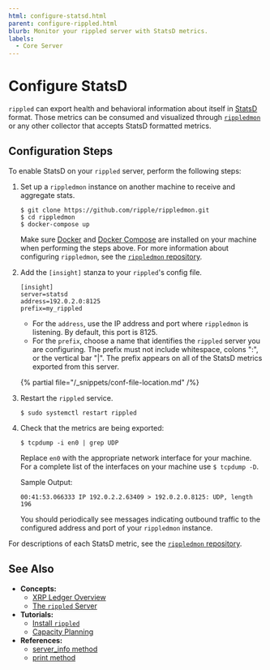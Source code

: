 ```yaml
---
html: configure-statsd.html
parent: configure-rippled.html
blurb: Monitor your rippled server with StatsD metrics.
labels:
  - Core Server
---
```

# Configure StatsD

`rippled` can export health and behavioral information about itself in [StatsD](https://github.com/statsd/statsd) format. Those metrics can be consumed and visualized through [`rippledmon`](https://github.com/ripple/rippledmon) or any other collector that accepts StatsD formatted metrics.

## Configuration Steps

To enable StatsD on your `rippled` server, perform the following steps:

1. Set up a `rippledmon` instance on another machine to receive and aggregate stats.

    ```
    $ git clone https://github.com/ripple/rippledmon.git
    $ cd rippledmon
    $ docker-compose up
    ```

    Make sure [Docker](https://docs.docker.com/) and [Docker Compose](https://docs.docker.com/compose/install/) are installed on your machine when performing the steps above. For more information about configuring `rippledmon`, see the [`rippledmon` repository](https://github.com/ripple/rippledmon).

0. Add the `[insight]` stanza to your `rippled`'s config file.

    ```
    [insight]
    server=statsd
    address=192.0.2.0:8125
    prefix=my_rippled
    ```

    - For the `address`, use the IP address and port where `rippledmon` is listening. By default, this port is 8125.
    - For the `prefix`, choose a name that identifies the `rippled` server you are configuring. The prefix must not include whitespace, colons ":", or the vertical bar "|". The prefix appears on all of the StatsD metrics exported from this server.

    {% partial file="/_snippets/conf-file-location.md" /%}

0. Restart the `rippled` service.

    ```
    $ sudo systemctl restart rippled
    ```

0. Check that the metrics are being exported:

    ```
    $ tcpdump -i en0 | grep UDP
    ```

    Replace `en0` with the appropriate network interface for your machine. For a complete list of the interfaces on your machine use `$ tcpdump -D`.

    Sample Output:

    ```
    00:41:53.066333 IP 192.0.2.2.63409 > 192.0.2.0.8125: UDP, length 196
    ```

    You should periodically see messages indicating outbound traffic to the configured address and port of your `rippledmon` instance.

For descriptions of each StatsD metric, see the [`rippledmon` repository](https://github.com/ripple/rippledmon).



## See Also

- **Concepts:**
    - [XRP Ledger Overview](xrp-ledger-overview.html)
    - [The `rippled` Server](xrpl-servers.html)
- **Tutorials:**
    - [Install `rippled`](../installation/index.md)
    - [Capacity Planning](../installation/capacity-planning.md)
- **References:**
    - [server_info method](../../references/http-websocket-apis/public-api-methods/server-info-methods/server_info.md)
    - [print method](../../references/http-websocket-apis/admin-api-methods/status-and-debugging-methods/print.md)
